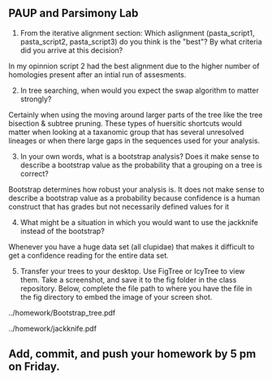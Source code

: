 ## PAUP and Parsimony Lab

1. From the iterative alignment section: Which aslignment (pasta_script1, pasta_script2, pasta_script3) do you think is the "best"? By what criteria did you arrive at this decision? 

In my opinnion script 2 had the best alignment due to the higher number of homologies present after an intial 
run of assesments. 

2. In tree searching, when would you expect the swap algorithm to matter strongly?

Certainly when using the moving around larger parts of the tree like the tree bisection & subtree pruning. These 
types of huersitic shortcuts would matter when looking at a taxanomic group that has several unresolved lineages 
or when there large gaps in the sequences used for your analysis. 

3. In your own words, what is a bootstrap analysis? Does it make sense to describe a bootstrap value as the probability that a grouping on a tree is correct?

Bootstrap determines how robust your analysis is. It does not make sense to describe a bootstrap value as a probability because confidence is a human construct that has grades but not necessarily defined values for it

4. What might be a situation in which you would want to use the jackknife instead of the bootstrap? 

Whenever you have a huge data set (all clupidae) that makes it difficult to get a confidence reading for the entire data set.

5. Transfer your trees to your desktop. Use FigTree or IcyTree to view them. Take a screenshot, and save it to the fig folder in the class repository. Below, complete the file path to where you have the file in the fig directory to embed the image of your screen shot. 

../homework/Bootstrap_tree.pdf

../homework/jackknife.pdf 


## Add, commit, and push your homework by 5 pm on Friday.

